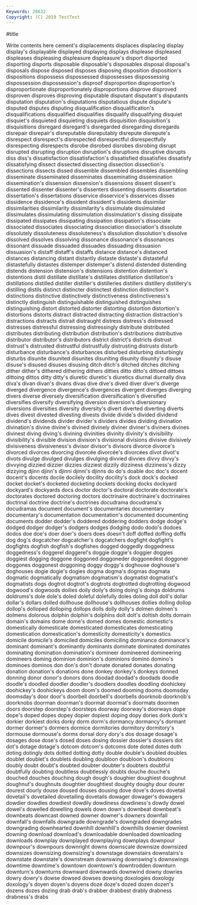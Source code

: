 ```yaml
---
Keywords: 28632
Copyright: (C) 2019 TestTest
---
```


#title

Write contents here
cement's displacements displaces displacing
display display's displayable displayed displaying displays displease displeased displeases displeasing
displeasure displeasure's disport disported disporting disports disposable disposable's disposables disposal
disposal's disposals dispose disposed disposes disposing disposition disposition's dispositions dispossess
dispossessed dispossesses dispossessing dispossession dispossession's disproof disproportion disproportion's disproportionate disproportionately
disproportions disprove disproved disproven disproves disproving disputable disputant disputant's disputants
disputation disputation's disputations disputatious dispute dispute's disputed disputes disputing disqualification
disqualification's disqualifications disqualified disqualifies disqualify disqualifying disquiet disquiet's disquieted disquieting
disquiets disquisition disquisition's disquisitions disregard disregard's disregarded disregarding disregards disrepair
disrepair's disreputable disreputably disrepute disrepute's disrespect disrespect's disrespected disrespectful disrespectfully
disrespecting disrespects disrobe disrobed disrobes disrobing disrupt disrupted disrupting disruption
disruption's disruptions disruptive disrupts diss diss's dissatisfaction dissatisfaction's dissatisfied dissatisfies
dissatisfy dissatisfying dissect dissected dissecting dissection dissection's dissections dissects dissed
dissemble dissembled dissembles dissembling disseminate disseminated disseminates disseminating dissemination dissemination's
dissension dissension's dissensions dissent dissent's dissented dissenter dissenter's dissenters dissenting
dissents dissertation dissertation's dissertations disservice disservice's disservices disses dissidence dissidence's
dissident dissident's dissidents dissimilar dissimilarities dissimilarity dissimilarity's dissimulate dissimulated dissimulates
dissimulating dissimulation dissimulation's dissing dissipate dissipated dissipates dissipating dissipation dissipation's
dissociate dissociated dissociates dissociating dissociation dissociation's dissolute dissolutely dissoluteness dissoluteness's
dissolution dissolution's dissolve dissolved dissolves dissolving dissonance dissonance's dissonances dissonant
dissuade dissuaded dissuades dissuading dissuasion dissuasion's distaff distaff's distaffs distance
distance's distanced distances distancing distant distantly distaste distaste's distasteful distastefully
distastes distemper distemper's distend distended distending distends distension distension's distensions
distention distention's distentions distil distillate distillate's distillates distillation distillation's distillations
distilled distiller distiller's distilleries distillers distillery distillery's distilling distils distinct
distincter distinctest distinction distinction's distinctions distinctive distinctively distinctiveness distinctiveness's distinctly
distinguish distinguishable distinguished distinguishes distinguishing distort distorted distorter distorting distortion
distortion's distortions distorts distract distracted distracting distraction distraction's distractions distracts
distrait distraught distress distress's distressed distresses distressful distressing distressingly distribute
distributed distributes distributing distribution distribution's distributions distributive distributor distributor's distributors
district district's districts distrust distrust's distrusted distrustful distrustfully distrusting distrusts
disturb disturbance disturbance's disturbances disturbed disturbing disturbingly disturbs disunite disunited
disunites disuniting disunity disunity's disuse disuse's disused disuses disusing ditch
ditch's ditched ditches ditching dither dither's dithered dithering dithers ditties
ditto ditto's dittoed dittoes dittoing dittos ditty ditty's diuretic diuretic's
diuretics diurnal diurnally diva diva's divan divan's divans divas dive
dive's dived diver diver's diverge diverged divergence divergence's divergences divergent
diverges diverging divers diverse diversely diversification diversification's diversified diversifies diversify
diversifying diversion diversion's diversionary diversions diversities diversity diversity's divert diverted
diverting diverts dives divest divested divesting divests divide divide's divided
dividend dividend's dividends divider divider's dividers divides dividing divination divination's
divine divine's divined divinely diviner diviner's diviners divines divinest diving
diving's divining divinities divinity divinity's divisibility divisibility's divisible division division's
divisional divisions divisive divisively divisiveness divisiveness's divisor divisor's divisors divorce
divorce's divorced divorces divorcing divorcée divorcée's divorcées divot divot's divots
divulge divulged divulges divulging divvied divvies divvy divvy's divvying dizzied
dizzier dizzies dizziest dizzily dizziness dizziness's dizzy dizzying djinn djinn's
djinni djinni's djinns do do's doable doc doc's docent docent's
docents docile docilely docility docility's dock dock's docked docket docket's
docketed docketing dockets docking docks dockyard dockyard's dockyards docs doctor
doctor's doctoral doctorate doctorate's doctorates doctored doctoring doctors doctrinaire doctrinaire's
doctrinaires doctrinal doctrine doctrine's doctrines docudrama docudrama's docudramas document document's
documentaries documentary documentary's documentation documentation's documented documenting documents dodder dodder's
doddered doddering dodders dodge dodge's dodged dodger dodger's dodgers dodges
dodging dodo dodo's dodoes dodos doe doe's doer doer's doers
does doesn't doff doffed doffing doffs dog dog's dogcatcher dogcatcher's
dogcatchers dogfight dogfight's dogfights dogfish dogfish's dogfishes dogged doggedly doggedness
doggedness's doggerel doggerel's doggie doggie's doggier doggies doggiest dogging doggone
doggoned doggoneder doggonedest doggoner doggones doggonest doggoning doggy doggy's doghouse
doghouse's doghouses dogie dogie's dogies dogma dogma's dogmas dogmata dogmatic
dogmatically dogmatism dogmatism's dogmatist dogmatist's dogmatists dogs dogtrot dogtrot's dogtrots
dogtrotted dogtrotting dogwood dogwood's dogwoods doilies doily doily's doing doing's
doings doldrums doldrums's dole dole's doled doleful dolefully doles doling
doll doll's dollar dollar's dollars dolled dollhouse dollhouse's dollhouses dollies
dolling dollop dollop's dolloped dolloping dollops dolls dolly dolly's dolmen
dolmen's dolmens dolorous dolphin dolphin's dolphins dolt dolt's doltish dolts
domain domain's domains dome dome's domed domes domestic domestic's domestically
domesticate domesticated domesticates domesticating domestication domestication's domesticity domesticity's domestics domicile
domicile's domiciled domiciles domiciling dominance dominance's dominant dominant's dominantly dominants
dominate dominated dominates dominating domination domination's domineer domineered domineering domineers
doming dominion dominion's dominions domino domino's dominoes dominos don don's
don't donate donated donates donating donation donation's donations done donkey
donkey's donkeys donned donning donor donor's donors dons doodad doodad's
doodads doodle doodle's doodled doodler doodler's doodlers doodles doodling doohickey
doohickey's doohickeys doom doom's doomed dooming dooms doomsday doomsday's door
door's doorbell doorbell's doorbells doorknob doorknob's doorknobs doorman doorman's doormat
doormat's doormats doormen doors doorstep doorstep's doorsteps doorway doorway's doorways
dope dope's doped dopes dopey dopier dopiest doping dopy dories
dork dork's dorkier dorkiest dorks dorky dorm dorm's dormancy dormancy's
dormant dormer dormer's dormers dormice dormitories dormitory dormitory's dormouse dormouse's
dorms dorsal dory dory's dos dosage dosage's dosages dose dose's
dosed doses dosing dossier dossier's dossiers dot dot's dotage dotage's
dotcom dotcom's dotcoms dote doted dotes doth doting dotingly dots
dotted dotting dotty double double's doubled doubles doublet doublet's doublets
doubling doubloon doubloon's doubloons doubly doubt doubt's doubted doubter doubter's
doubters doubtful doubtfully doubting doubtless doubtlessly doubts douche douche's douched
douches douching dough dough's doughier doughiest doughnut doughnut's doughnuts doughtier
doughtiest doughty doughy dour dourer dourest dourly douse doused douses
dousing dove dove's doves dovetail dovetail's dovetailed dovetailing dovetails dowager
dowager's dowagers dowdier dowdies dowdiest dowdily dowdiness dowdiness's dowdy dowel
dowel's dowelled dowelling dowels down down's downbeat downbeat's downbeats downcast
downed downer downer's downers downfall downfall's downfalls downgrade downgrade's downgraded
downgrades downgrading downhearted downhill downhill's downhills downier downiest downing download
download's downloadable downloaded downloading downloads downplay downplayed downplaying downplays downpour
downpour's downpours downright downs downscale downsize downsized downsizes downsizing downsizing's
downstage downstairs downstairs's downstate downstate's downstream downswing downswing's downswings downtime
downtime's downtown downtown's downtrodden downturn downturn's downturns downward downwards downwind
downy dowries dowry dowry's dowse dowsed dowses dowsing doxologies doxology
doxology's doyen doyen's doyens doze doze's dozed dozen dozen's dozens
dozes dozing drab drab's drabber drabbest drably drabness drabness's drabs
